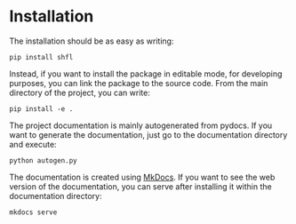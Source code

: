# Installation


The installation should be as easy as writing:

```shell
pip install shfl
```

Instead, if you want to install the package in editable mode, for developing purposes, you can link the package to the source code. 
From the main directory of the project, you can write: 

```shell
pip install -e .
```

The project documentation is mainly autogenerated from pydocs. If you want to generate the documentation, just go to the
documentation directory and execute:


```shell
python autogen.py
```

The documentation is created using [MkDocs](https://www.mkdocs.org/). If you want to see the web version of the 
documentation, you can serve after installing it within the documentation directory:

```shell
mkdocs serve
```
